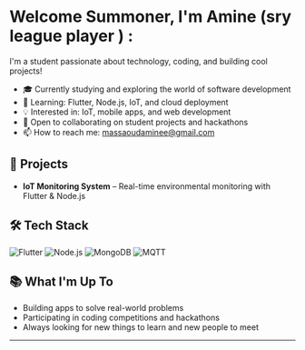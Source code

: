 # Welcome Summoner, I'm Amine (sry league player ) : 

I'm a student passionate about technology, coding, and building cool projects!

- 🎓 Currently studying and exploring the world of software development
- 🌱 Learning: Flutter, Node.js, IoT, and cloud deployment
- 💡 Interested in: IoT, mobile apps, and web development
- 🤝 Open to collaborating on student projects and hackathons
- 📫 How to reach me: massaoudaminee@gmail.com

## 🚀 Projects
- **IoT Monitoring System** – Real-time environmental monitoring with Flutter & Node.js

## 🛠️ Tech Stack
![Flutter](https://img.shields.io/badge/-Flutter-02569B?logo=flutter&logoColor=white)
![Node.js](https://img.shields.io/badge/-Node.js-339933?logo=node.js&logoColor=white)
![MongoDB](https://img.shields.io/badge/-MongoDB-47A248?logo=mongodb&logoColor=white)
![MQTT](https://img.shields.io/badge/-MQTT-660066?logo=MQTT&logoColor=white)

## 📚 What I'm Up To
- Building apps to solve real-world problems
- Participating in coding competitions and hackathons
- Always looking for new things to learn and new people to meet

---

